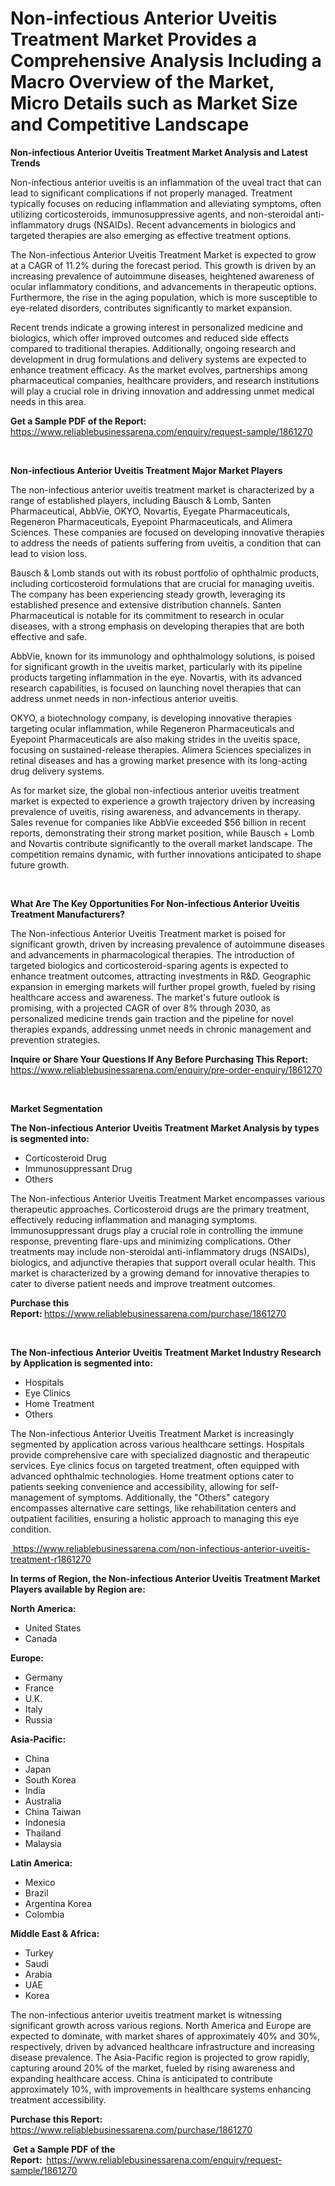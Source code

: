 <p><h1>Non-infectious Anterior Uveitis Treatment Market Provides a Comprehensive Analysis Including a Macro Overview of the Market, Micro Details such as Market Size and Competitive Landscape</h1></p><p><strong>Non-infectious Anterior Uveitis Treatment Market Analysis and Latest Trends</strong></p>
<p><p>Non-infectious anterior uveitis is an inflammation of the uveal tract that can lead to significant complications if not properly managed. Treatment typically focuses on reducing inflammation and alleviating symptoms, often utilizing corticosteroids, immunosuppressive agents, and non-steroidal anti-inflammatory drugs (NSAIDs). Recent advancements in biologics and targeted therapies are also emerging as effective treatment options.</p><p>The Non-infectious Anterior Uveitis Treatment Market is expected to grow at a CAGR of 11.2% during the forecast period. This growth is driven by an increasing prevalence of autoimmune diseases, heightened awareness of ocular inflammatory conditions, and advancements in therapeutic options. Furthermore, the rise in the aging population, which is more susceptible to eye-related disorders, contributes significantly to market expansion. </p><p>Recent trends indicate a growing interest in personalized medicine and biologics, which offer improved outcomes and reduced side effects compared to traditional therapies. Additionally, ongoing research and development in drug formulations and delivery systems are expected to enhance treatment efficacy. As the market evolves, partnerships among pharmaceutical companies, healthcare providers, and research institutions will play a crucial role in driving innovation and addressing unmet medical needs in this area.</p></p>
<p><strong>Get a Sample PDF of the Report:&nbsp;</strong> <a href="https://www.reliablebusinessarena.com/enquiry/request-sample/1861270?utm_campaign=2317&utm_medium=2&utm_source=Github&utm_content=ia&utm_term=19042025&utm_id=non-infectious-anterior-uveitis-treatment">https://www.reliablebusinessarena.com/enquiry/request-sample/1861270</a></p>
<p>&nbsp;</p>
<p><strong>Non-infectious Anterior Uveitis Treatment Major Market Players</strong></p>
<p><p>The non-infectious anterior uveitis treatment market is characterized by a range of established players, including Bausch & Lomb, Santen Pharmaceutical, AbbVie, OKYO, Novartis, Eyegate Pharmaceuticals, Regeneron Pharmaceuticals, Eyepoint Pharmaceuticals, and Alimera Sciences. These companies are focused on developing innovative therapies to address the needs of patients suffering from uveitis, a condition that can lead to vision loss.</p><p>Bausch & Lomb stands out with its robust portfolio of ophthalmic products, including corticosteroid formulations that are crucial for managing uveitis. The company has been experiencing steady growth, leveraging its established presence and extensive distribution channels. Santen Pharmaceutical is notable for its commitment to research in ocular diseases, with a strong emphasis on developing therapies that are both effective and safe.</p><p>AbbVie, known for its immunology and ophthalmology solutions, is poised for significant growth in the uveitis market, particularly with its pipeline products targeting inflammation in the eye. Novartis, with its advanced research capabilities, is focused on launching novel therapies that can address unmet needs in non-infectious anterior uveitis.</p><p>OKYO, a biotechnology company, is developing innovative therapies targeting ocular inflammation, while Regeneron Pharmaceuticals and Eyepoint Pharmaceuticals are also making strides in the uveitis space, focusing on sustained-release therapies. Alimera Sciences specializes in retinal diseases and has a growing market presence with its long-acting drug delivery systems.</p><p>As for market size, the global non-infectious anterior uveitis treatment market is expected to experience a growth trajectory driven by increasing prevalence of uveitis, rising awareness, and advancements in therapy. Sales revenue for companies like AbbVie exceeded $56 billion in recent reports, demonstrating their strong market position, while Bausch + Lomb and Novartis contribute significantly to the overall market landscape. The competition remains dynamic, with further innovations anticipated to shape future growth.</p></p>
<p>&nbsp;</p>
<p><strong>What Are The Key Opportunities For Non-infectious Anterior Uveitis Treatment Manufacturers?</strong></p>
<p><p>The Non-infectious Anterior Uveitis Treatment market is poised for significant growth, driven by increasing prevalence of autoimmune diseases and advancements in pharmacological therapies. The introduction of targeted biologics and corticosteroid-sparing agents is expected to enhance treatment outcomes, attracting investments in R&D. Geographic expansion in emerging markets will further propel growth, fueled by rising healthcare access and awareness. The market's future outlook is promising, with a projected CAGR of over 8% through 2030, as personalized medicine trends gain traction and the pipeline for novel therapies expands, addressing unmet needs in chronic management and prevention strategies.</p></p>
<p><strong>Inquire or Share Your Questions If Any Before Purchasing This Report:</strong> <a href="https://www.reliablebusinessarena.com/enquiry/pre-order-enquiry/1861270?utm_campaign=2317&utm_medium=2&utm_source=Github&utm_content=ia&utm_term=19042025&utm_id=non-infectious-anterior-uveitis-treatment">https://www.reliablebusinessarena.com/enquiry/pre-order-enquiry/1861270</a></p>
<p>&nbsp;</p>
<p><strong>Market Segmentation</strong></p>
<p><strong>The Non-infectious Anterior Uveitis Treatment Market Analysis by types is segmented into:</strong></p>
<p><ul><li>Corticosteroid Drug</li><li>Immunosuppressant Drug</li><li>Others</li></ul></p>
<p><p>The Non-infectious Anterior Uveitis Treatment Market encompasses various therapeutic approaches. Corticosteroid drugs are the primary treatment, effectively reducing inflammation and managing symptoms. Immunosuppressant drugs play a crucial role in controlling the immune response, preventing flare-ups and minimizing complications. Other treatments may include non-steroidal anti-inflammatory drugs (NSAIDs), biologics, and adjunctive therapies that support overall ocular health. This market is characterized by a growing demand for innovative therapies to cater to diverse patient needs and improve treatment outcomes.</p></p>
<p><strong>Purchase this Report:&nbsp;</strong><a href="https://www.reliablebusinessarena.com/purchase/1861270?utm_campaign=2317&utm_medium=2&utm_source=Github&utm_content=ia&utm_term=19042025&utm_id=non-infectious-anterior-uveitis-treatment">https://www.reliablebusinessarena.com/purchase/1861270</a></p>
<p>&nbsp;</p>
<p><strong>The Non-infectious Anterior Uveitis Treatment Market Industry Research by Application is segmented into:</strong></p>
<p><ul><li>Hospitals</li><li>Eye Clinics</li><li>Home Treatment</li><li>Others</li></ul></p>
<p><p>The Non-infectious Anterior Uveitis Treatment Market is increasingly segmented by application across various healthcare settings. Hospitals provide comprehensive care with specialized diagnostic and therapeutic services. Eye clinics focus on targeted treatment, often equipped with advanced ophthalmic technologies. Home treatment options cater to patients seeking convenience and accessibility, allowing for self-management of symptoms. Additionally, the "Others" category encompasses alternative care settings, like rehabilitation centers and outpatient facilities, ensuring a holistic approach to managing this eye condition.</p></p>
<p><a href="https://www.reliablebusinessarena.com/non-infectious-anterior-uveitis-treatment-r1861270?utm_campaign=2317&utm_medium=2&utm_source=Github&utm_content=ia&utm_term=19042025&utm_id=non-infectious-anterior-uveitis-treatment">&nbsp;https://www.reliablebusinessarena.com/non-infectious-anterior-uveitis-treatment-r1861270</a></p>
<p><strong>In terms of Region, the Non-infectious Anterior Uveitis Treatment Market Players available by Region are:</strong></p>
<p>
    <p> <strong> North America: </strong>
        <ul>
            <li>United States</li>
            <li>Canada</li>
        </ul>
        </p> 
    <p> <strong> Europe: </strong>
        <ul>
            <li>Germany</li>
            <li>France</li>
            <li>U.K.</li>
            <li>Italy</li>
            <li>Russia</li>
        </ul>
        </p> 
    <p> <strong> Asia-Pacific: </strong>
        <ul>
            <li>China</li>
            <li>Japan</li>
            <li>South Korea</li>
            <li>India</li>
            <li>Australia</li>
            <li>China Taiwan</li>
            <li>Indonesia</li>
            <li>Thailand</li>
            <li>Malaysia</li>
        </ul>
        </p> 
    <p> <strong> Latin America: </strong>
        <ul>
            <li>Mexico</li>
            <li>Brazil</li>
            <li>Argentina Korea</li>
            <li>Colombia</li>
        </ul>
        </p> 
    <p> <strong> Middle East & Africa: </strong>
        <ul>
            <li>Turkey</li>
            <li>Saudi</li>
            <li>Arabia</li>
            <li>UAE</li>
            <li>Korea</li>
        </ul>
    </p>
    </p>
<p><p>The non-infectious anterior uveitis treatment market is witnessing significant growth across various regions. North America and Europe are expected to dominate, with market shares of approximately 40% and 30%, respectively, driven by advanced healthcare infrastructure and increasing disease prevalence. The Asia-Pacific region is projected to grow rapidly, capturing around 20% of the market, fueled by rising awareness and expanding healthcare access. China is anticipated to contribute approximately 10%, with improvements in healthcare systems enhancing treatment accessibility.</p></p>
<p><strong>Purchase this Report: </strong><a href="https://www.reliablebusinessarena.com/purchase/1861270?utm_campaign=2317&utm_medium=2&utm_source=Github&utm_content=ia&utm_term=19042025&utm_id=non-infectious-anterior-uveitis-treatment">https://www.reliablebusinessarena.com/purchase/1861270</a></p>
<p>&nbsp;<strong>Get a Sample PDF of the Report:&nbsp;&nbsp;</strong><a href="https://www.reliablebusinessarena.com/enquiry/request-sample/1861270?utm_campaign=2317&utm_medium=2&utm_source=Github&utm_content=ia&utm_term=19042025&utm_id=non-infectious-anterior-uveitis-treatment">https://www.reliablebusinessarena.com/enquiry/request-sample/1861270</a></p>
<p><strong></strong></p>
<p><p></p><p></p><p></p></p>